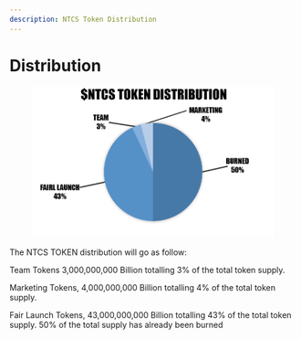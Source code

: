 ```yaml
---
description: NTCS Token Distribution
---
```


# Distribution

<figure><img src="../../.gitbook/assets/distribucion Final.png" alt=""><figcaption></figcaption></figure>

The NTCS TOKEN distribution will go as follow:

Team Tokens 3,000,000,000 Billion totalling 3% of the total token supply.

Marketing Tokens, 4,000,000,000 Billion totalling 4% of the total token supply.

Fair Launch Tokens, 43,000,000,000 Billion totalling 43% of the total token supply. 50% of the total supply has already been burned

